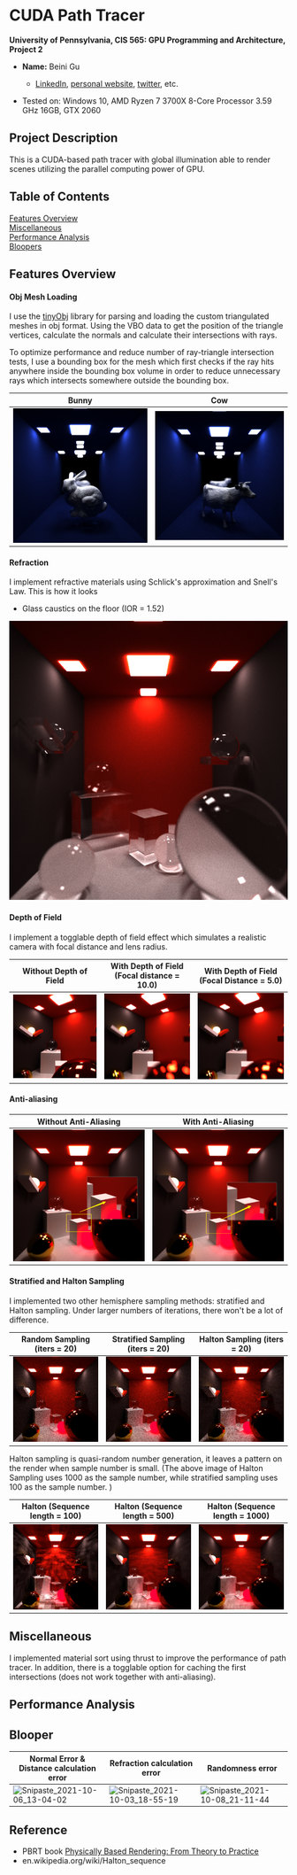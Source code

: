 CUDA Path Tracer
================

**University of Pennsylvania, CIS 565: GPU Programming and Architecture, Project 2**

* **Name:**  Beini Gu

  * [LinkedIn](https://www.linkedin.com/in/rgu/), [personal website](https://www.seas.upenn.edu/~gubeini/), [twitter](https://twitter.com/scoutydren), etc.
* Tested on: Windows 10, AMD Ryzen 7 3700X 8-Core Processor 3.59 GHz 16GB, GTX 2060

## Project Description

This is a CUDA-based path tracer with global illumination able to render scenes utilizing the parallel computing power of GPU. 

## Table of Contents

[Features Overview](#overview-features)   
[Miscellaneous](#miscellaneous)   
[Performance Analysis](#performance-analysis)   
[Bloopers](#bloopers)

<a name="overview-features"/> 

## Features Overview

#### Obj Mesh Loading

I use the [tinyObj](https://github.com/tinyobjloader/tinyobjloader) library for parsing and loading the custom triangulated meshes in obj format. Using the VBO data to get the position of the triangle vertices, calculate the normals and calculate their intersections with rays. 

To optimize performance and reduce number of ray-triangle intersection tests, I use a bounding box for the mesh which first checks if the ray hits anywhere inside the bounding box volume in order to reduce unnecessary rays which intersects somewhere outside the bounding box. 


| Bunny                   | Cow                 |
| ----------------------- | ------------------- |
| ![bunny](img/bunny.png) | ![cow](img/cow.png) |

#### Refraction

I implement refractive materials using Schlick's approximation and Snell's Law. This is how it looks

* Glass caustics on the floor (IOR = 1.52)

![no_dof](img/refraction.png)

#### Depth of Field

I implement a togglable depth of field effect which simulates a realistic camera with focal distance and lens radius. 

| Without Depth of Field    | With Depth of Field (Focal distance = 10.0) | With Depth of Field (Focal Distance = 5.0) |
| ------------------------- | ------------------------------------------- | ------------------------------------------ |
| ![no_dof](img/no_dof.png) | ![dof_10](img/dof_10.png)                   | ![dof_10](img/dof_5.png)                   |

#### Anti-aliasing

| Without Anti-Aliasing                    | With Anti-Aliasing                         |
| ---------------------------------------- | ------------------------------------------ |
| ![no_dof](img/no_anti_aliasing_demo.png) | ![no_dof](img/with_anti_aliasing_demo.png) |

#### Stratified and Halton Sampling

I implemented two other hemisphere sampling methods: stratified and Halton sampling. Under larger numbers of iterations, there won't be a lot of difference. 

| Random Sampling (iters = 20) | Stratified Sampling (iters = 20) | Halton Sampling (iters = 20) |
| ---------------------------- | -------------------------------- | ---------------------------- |
| ![no_dof](img/random.png)    | ![no_dof](img/stratified.png)    | ![no_dof](img/halton.png)    |

Halton sampling is quasi-random number generation, it leaves a pattern on the render when sample number is small. (The above image of Halton Sampling uses 1000 as the sample number, while stratified sampling uses 100 as the sample number. )

| Halton (Sequence length = 100) | Halton (Sequence length = 500) | Halton (Sequence length = 1000) |
| ------------------------------ | ------------------------------ | ------------------------------- |
| ![no_dof](img/halton_100.png)  | ![no_dof](img/halton_500.png)  | ![no_dof](img/halton_1000.png)  |

<a name="optimizations"/> 

## Miscellaneous

<a name="performance-analysis"/> 

I implemented material sort using thrust to improve the performance of path tracer. In addition, there is a togglable option for caching the first intersections (does not work together with anti-aliasing). 

## Performance Analysis

<a name="blooper"/> 

## Blooper

| Normal Error & Distance calculation error                    | Refraction calculation error                                 | Randomness error                                             |
| ------------------------------------------------------------ | ------------------------------------------------------------ | ------------------------------------------------------------ |
| ![Snipaste_2021-10-06_13-04-02](D:\a_gpu565\Project3-CUDA-Path-Tracer\img\Snipaste_2021-10-06_13-04-02.png) | ![Snipaste_2021-10-03_18-55-19](D:\a_gpu565\Project3-CUDA-Path-Tracer\img\Snipaste_2021-10-03_18-55-19.png) | ![Snipaste_2021-10-08_21-11-44](D:\a_gpu565\Project3-CUDA-Path-Tracer\img\Snipaste_2021-10-08_21-11-44.png) |

## Reference

* PBRT book [Physically Based Rendering: From Theory to Practice](https://www.pbr-book.org/3ed-2018/contents)
* en.wikipedia.org/wiki/Halton_sequence

